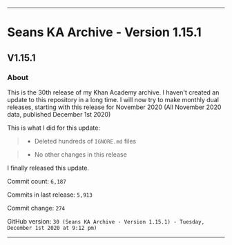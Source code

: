 
***

# Seans KA Archive - Version 1.15.1

## V1.15.1

### About

This is the 30th release of my Khan Academy archive. I haven't created an update to this repository in a long time. I will now try to make monthly dual releases, starting with this release for November 2020 (All November 2020 data, published December 1st 2020)

This is what I did for this update:

> * Deleted hundreds of `IGNORE.md` files

<!-- > * Added data for December 1st 2020 (uncomment this if the update takes longer than 1 day) !-->

> * No other changes in this release

I finally released this update.

Commit count: `6,187`

Commits in last release: `5,913`

Commit change: `274`

GitHub version: `30 (Seans KA Archive - Version 1.15.1) - Tuesday, December 1st 2020 at 9:12 pm)`

***
